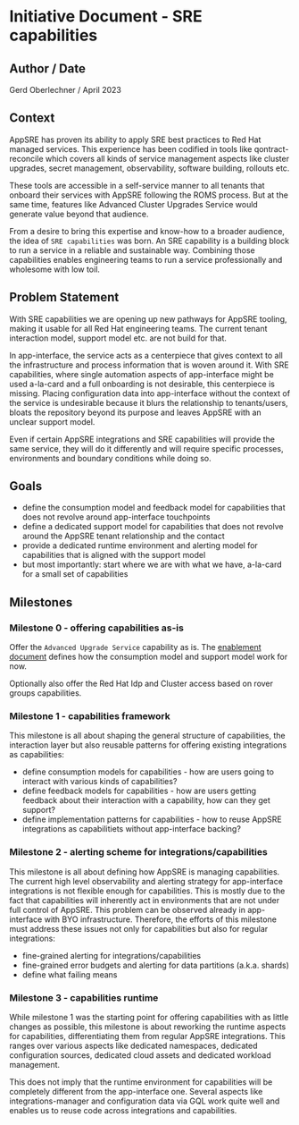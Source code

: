 # Initiative Document - SRE capabilities

## Author / Date

Gerd Oberlechner / April 2023

## Context

AppSRE has proven its ability to apply SRE best practices to Red Hat managed services. This experience has been codified in tools like qontract-reconcile which covers all kinds of service management aspects like cluster upgrades, secret management, observability, software building, rollouts etc.

These tools are accessible in a self-service manner to all tenants that onboard their services with AppSRE following the ROMS process. But at the same time, features like Advanced Cluster Upgrades Service would generate value beyond that audience.

From a desire to bring this expertise and know-how to a broader audience, the idea of `SRE capabilities` was born. An SRE capability is a building block to run a service in a reliable and sustainable way. Combining those capabilities enables engineering teams to run a service professionally and wholesome with low toil.

## Problem Statement

With SRE capabilities we are opening up new pathways for AppSRE tooling, making it usable for all Red Hat engineering teams. The current tenant interaction model, support model etc. are not build for that.

In app-interface, the service acts as a centerpiece that gives context to all the infrastructure and process information that is woven around it. With SRE capabilities, where single automation aspects of app-interface might be used a-la-card and a full onboarding is not desirable, this centerpiece is missing. Placing configuration data into app-interface without the context of the service is undesirable because it blurs the relationship to tenants/users, bloats the repository beyond its purpose and leaves AppSRE with an unclear support model.

Even if certain AppSRE integrations and SRE capabilities will provide the same service, they will do it differently and will require specific processes, environments and boundary conditions while doing so.

## Goals

- define the consumption model and feedback model for capabilities that does not revolve around app-interface touchpoints
- define a dedicated support model for capabilities that does not revolve around the AppSRE tenant relationship and the contact
- provide a dedicated runtime environment and alerting model for capabilities that is aligned with the support model
- but most importantly: start where we are with what we have, a-la-card for a small set of capabilities

## Milestones

### Milestone 0 - offering capabilities as-is

Offer the `Advanced Upgrade Service` capability as is. The [enablement document](https://service.pages.redhat.com/dev-guidelines/docs/sre-capabilities/advanced-upgrade-service/) defines how the consumption model and support model work for now.

Optionally also offer the Red Hat Idp and Cluster access based on rover groups capabilities.

### Milestone 1 - capabilities framework

This milestone is all about shaping the general structure of capabilities, the interaction layer but also reusable patterns for offering existing integrations as capabilities:

- define consumption models for capabilities - how are users going to interact with various kinds of capabilities?
- define feedback models for capabilities - how are users getting feedback about their interaction with a capability, how can they get support?
- define implementation patterns for capabilities -  how to reuse AppSRE integrations as capabilitiets without app-interface backing?

### Milestone 2 - alerting scheme for integrations/capabilities

This milestone is all about defining how AppSRE is managing capabilities. The current high level observability and alerting strategy for app-interface integrations is not flexible enough for capabilities. This is mostly due to the fact that capabilities will inherently act in environments that are not under full control of AppSRE. This problem can be observed already in app-interface with BYO infrastructure. Therefore, the efforts of this milestone must address these issues not only for capabilities but also for regular integrations:

- fine-grained alerting for integrations/capabilities
- fine-grained error budgets and alerting for data partitions (a.k.a. shards)
- define what failing means

### Milestone 3 - capabilities runtime

While milestone 1 was the starting point for offering capabilities with as little changes as possible, this milestone is about reworking the runtime aspects for capabilities, differentiating them from regular AppSRE integrations. This ranges over various aspects like dedicated namespaces, dedicated configuration sources, dedicated cloud assets and dedicated workload management.

This does not imply that the runtime environment for capabilities will be completely different from the app-interface one. Several aspects like integrations-manager and configuration data via GQL work quite well and enables us to reuse code across integrations and capabilities.
